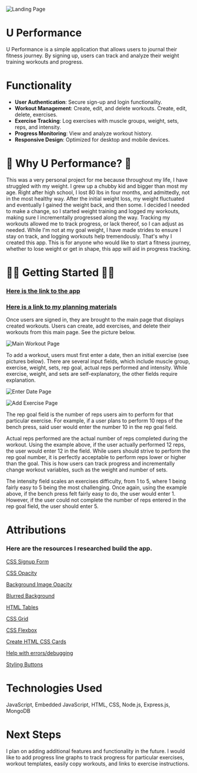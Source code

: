 ![Landing Page](./public/resources/signup-signin.png)
# U Performance 

U Performance is a simple application that allows users to journal their fitness journey.
By signing up, users can track and analyze their weight training workouts and
progress. 

# Functionality

- **User Authentication**: Secure sign-up and login functionality.
- **Workout Management**: Create, edit, and delete workouts. Create, edit, delete, exercises.
- **Exercise Tracking**: Log exercises with muscle groups, weight, sets, reps, and intensity.
- **Progress Monitoring**: View and analyze workout history.
- **Responsive Design**: Optimized for desktop and mobile devices.


# 💪 Why U Performance? 💪

This was a very personal project for me because throughout my life, I have struggled with my weight. I grew up a chubby kid and bigger than most my age. Right after high school,
I lost 80 lbs in four months, and admittedly, not in the most healthy way. After the initial
weight loss, my weight fluctuated and eventually I gained the weight back, and then some.
I decided I needed to make a change, so I started weight training and logged my workouts, making sure I incrementally progressed along the way. Tracking my workouts allowed me to track progress, or lack thereof, so I can adjust as needed. While I'm not at my goal weight, I have made strides
to ensure I stay on track, and logging workouts help tremendously. That's why I created this app.
This is for anyone who would like to start a fitness journey, whether to lose weight or get in shape, this app will aid in progress tracking.

# 🏋️‍♂️ Getting Started 🏋️‍♀️

### [Here is the link to the app](https://github.com/RConradG/u-performance.git)

### [Here is a link to my planning materials](https://trello.com/invite/b/67d44d5282ae62aeafc06857/ATTI168108b7c4d8ef0dbcee2bc81b11ee7974B15B71/project-2my-workouts-app)

Once users are signed in, they are brought to the main page that displays created workouts.
Users can create, add exercises, and delete their workouts from this main page. See the picture below.

![Main Workout Page](./public/resources/workout-page.png)

To add a workout, users must first enter a date, then an initial exercise (see pictures below). There are several input
fields, which include muscle group, exercise, weight, sets, rep goal, actual reps performed and
intensity. While exercise, weight, and sets are self-explanatory, the other fields require explanation.


![Enter Date Page](./public/resources/enter-date.png)

![Add Exercise Page](./public/resources/add-exercise.png)


The rep goal field is the number of reps users aim to perform for that particular exercise.
For example, if a user plans to perform 10 reps of the bench press, said user would enter the
number 10 in the rep goal field.

Actual reps performed are the actual number of reps completed during the workout. Using
the example above, if the user actually performed 12 reps, the user would enter 12 in the field.
While users should strive to perform the rep goal number, it is perfectly acceptable to perform
reps lower or higher than the goal. This is how users can track progress and incrementally change
workout variables, such as the weight and number of sets.

The intensity field scales an exercises difficulty, from 1 to 5, where 1 being fairly easy to 
5 being the most challenging. Once again, using the example above, if the bench press felt
fairly easy to do, the user would enter 1. However, if the user could not complete the number
of reps entered in the rep goal field, the user should enter 5. 



# Attributions

### Here are the resources I researched build the app.

[CSS Signup Form](https://www.w3schools.com/howto/howto_css_signup_form.asp)

[CSS Opacity](https://www.w3schools.com/cssref/css3_pr_opacity.php)

[Background Image Opacity](https://coder-coder.com/background-image-opacity/)

[Blurred Background](https://www.w3schools.com/howto/howto_css_blurred_background.asp)

[HTML Tables](https://www.w3schools.com/html/html_tables.asp)

[CSS Grid](https://css-tricks.com/snippets/css/complete-guide-grid/)

[CSS Flexbox](https://css-tricks.com/snippets/css/a-guide-to-flexbox/)

[Create HTML CSS Cards](https://www.w3schools.com/howto/howto_css_cards.asp)

[Help with errors/debugging](chatgpt.com)

[Styling Buttons](https://www.w3schools.com/css/css3_buttons.asp)

# Technologies Used

JavaScript, Embedded JavaScript, HTML, CSS, Node.js, Express.js, MongoDB

# Next Steps

I plan on adding additional features and functionality in the future. I would like to add
progress line graphs to track progress for particular exercises, workout templates, easily
copy workouts, and links to exercise instructions.
